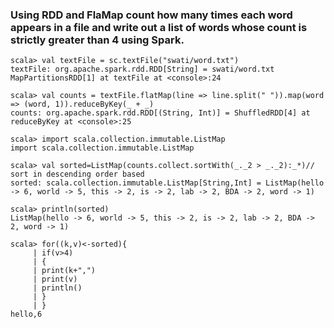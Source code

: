### Using RDD and FlaMap count how many times each word appears in a file and write out a list of words whose count is strictly greater than 4 using Spark.

```
scala> val textFile = sc.textFile("swati/word.txt")
textFile: org.apache.spark.rdd.RDD[String] = swati/word.txt MapPartitionsRDD[1] at textFile at <console>:24
```

```
scala> val counts = textFile.flatMap(line => line.split(" ")).map(word => (word, 1)).reduceByKey(_ + _)
counts: org.apache.spark.rdd.RDD[(String, Int)] = ShuffledRDD[4] at reduceByKey at <console>:25
```

```
scala> import scala.collection.immutable.ListMap
import scala.collection.immutable.ListMap
```

```
scala> val sorted=ListMap(counts.collect.sortWith(_._2 > _._2):_*)// sort in descending order based
sorted: scala.collection.immutable.ListMap[String,Int] = ListMap(hello -> 6, world -> 5, this -> 2, is -> 2, lab -> 2, BDA -> 2, word -> 1)
```

```
scala> println(sorted)
ListMap(hello -> 6, world -> 5, this -> 2, is -> 2, lab -> 2, BDA -> 2, word -> 1)
```

```
scala> for((k,v)<-sorted){ 
     | if(v>4)
     | {
     | print(k+",")
     | print(v)
     | println()
     | }
     | }
hello,6
```
